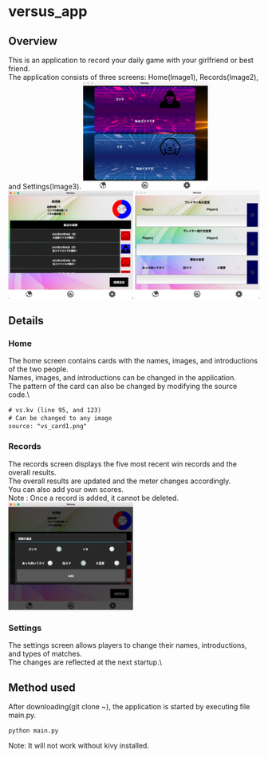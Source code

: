 # versus_app
## Overview
This is an application to record your daily game with your girlfriend or best friend.\
The application consists of three screens: Home(Image1), Records(Image2), and Settings(Image3).
<img src="image/screen1.png" width="250px">
<img src="image/screen2.png" width="250px">
<img src="image/screen3.png" width="250px">

## Details
### Home
The home screen contains cards with the names, images, and introductions of the two people.\
Names, images, and introductions can be changed in the application.\
The pattern of the card can also be changed by modifying the source code.\
```
# vs.kv (line 95, and 123)
# Can be changed to any image
source: "vs_card1.png"
```

### Records
The records screen displays the five most recent win records and the overall results.\
The overall results are updated and the meter changes accordingly.\
You can also add your own scores.\
Note : Once a record is added, it cannot be deleted.\
<img src="screen2_add.png" width="250px">

### Settings
The settings screen allows players to change their names, introductions, and types of matches.\
The changes are reflected at the next startup.\

## Method used
After downloading(git clone ~), the application is started by executing file main.py.
```
python main.py
```
Note: It will not work without kivy installed.
